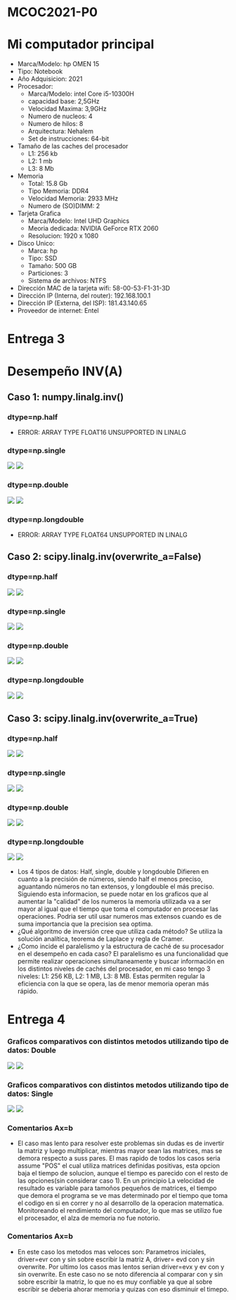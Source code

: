 # MCOC2021-P0

# Mi computador principal

* Marca/Modelo: hp OMEN 15
* Tipo: Notebook
* Año Adquisicion: 2021
* Procesador:
  * Marca/Modelo: intel Core i5-10300H
  * capacidad base: 2,5GHz
  * Velocidad Maxima: 3,9GHz
  * Numero de nucleos: 4
  * Numero de hilos: 8
  * Arquitectura: Nehalem
  * Set de instrucciones: 64-bit
* Tamaño de las caches del procesador
  * L1: 256 kb
  * L2: 1 mb
  * L3: 8 Mb
* Memoria
  * Total: 15.8 Gb
  * Tipo Memoria: DDR4
  * Velocidad Memoria: 2933 MHz
  * Numero de (SO)DIMM: 2
* Tarjeta Grafica
  * Marca/Modelo: Intel UHD Graphics
  * Meoria dedicada: NVIDIA GeForce RTX 2060
  * Resolucion: 1920 x 1080
* Disco Unico:
  * Marca: hp
  * Tipo: SSD
  * Tamaño: 500 GB
  * Particiones: 3
  * Sistema de archivos: NTFS
* Dirección MAC de la tarjeta wifi: 58-00-53-F1-31-3D
* Dirección IP (Interna, del router): 192.168.100.1 
* Dirección IP (Externa, del ISP): 181.43.140.65
* Proveedor de internet: Entel

# Entrega 3
# Desempeño INV(A)

## Caso 1: numpy.linalg.inv()
### dtype=np.half
* ERROR: ARRAY TYPE FLOAT16 UNSUPPORTED IN LINALG
### dtype=np.single

![](/Graf_Caso1_Single.png)
![](/Graf_Caso1_Single_Tiempo.png)

### dtype=np.double

![](/Graf_Caso1_Double.png)
![](/Graf_Caso1_Double_Tiempo.png)

### dtype=np.longdouble
* ERROR: ARRAY TYPE FLOAT64 UNSUPPORTED IN LINALG

## Caso 2: scipy.linalg.inv(overwrite_a=False)
### dtype=np.half

![](/Graf_Caso2_Half.png)
![](/Graf_Caso2_Half_Tiempo.png)

### dtype=np.single

![](/Graf_Caso2_Single.png)
![](/Graf_Caso2_Single_Tiempo.png)

### dtype=np.double

![](/Graf_Caso2_Double.png)
![](/Graf_Caso2_Double_Tiempo.png)

### dtype=np.longdouble

![](/Graf_Caso2_LongDouble.png)
![](/Graf_Caso2_Longdouble_Tiempo.png)

## Caso 3: scipy.linalg.inv(overwrite_a=True)

### dtype=np.half

![](/Graf_Caso3_Half.png)
![](/Graf_Caso3_Half_Tiempo.png)

### dtype=np.single

![](/Graf_Caso3_Double.png)
![](/Graf_Caso3_Double_Tiempo.png)

### dtype=np.double

![](/Graf_Caso3_Double.png)
![](/Graf_Caso3_Double_Tiempo.png)

### dtype=np.longdouble

![](/Graf_Caso3_Longdouble.png)
![](/Graf_Caso3_LongDouble_Tiempo.png)

* Los 4 tipos de datos: Half, single, double y 
  longdouble Difieren en cuanto a la precisión de números, siendo half el menos
  preciso, aguantando números no tan extensos, y longdouble el más preciso. Siguiendo esta informacion, se puede notar en los graficos que al aumentar la "calidad" de los numeros la memoria utilizada va a ser mayor al igual que el tiempo que toma el computador en procesar las operaciones. Podria ser util usar numeros mas extensos cuando es de suma importancia que la precision sea optima. 
* ¿Qué algoritmo de inversión cree que utiliza cada método? 
   Se utiliza la solución analítica, teorema de Laplace y regla de Cramer.   
* ¿Como incide el paralelismo y la estructura de caché de su procesador en el desempeño 
  en cada caso? El paralelismo es una funcionalidad que permite realizar operaciones
  simultaneamente y buscar información en los distintos niveles de cachés del procesador,
  en mi caso tengo 3 niveles: L1: 256 KB, L2: 1 MB, L3: 8 MB. Estas permiten regular la eficiencia con la 
  que se opera, las de menor memoria operan más rápido.


# Entrega 4

### Graficos comparativos con distintos metodos utilizando tipo de datos: Double
![](/Entrega%204/Grafico_Solve_Double_2.png)
![](/Entrega%204/Grafico_Eigh_Double_1.png)

### Graficos comparativos con distintos metodos utilizando tipo de datos: Single
![](/Entrega%204/Grafico_Solve_single_1.png)
![](/Entrega%204/Grafico_Eigh_single_1.png)


### Comentarios Ax=b 
* El caso mas lento para resolver este problemas sin dudas es de invertir la matriz y luego multiplicar, mientras mayor sean las matrices, mas se demora respecto a suss pares. El mas rapido de todos los casos seria assume "POS" el cual utiliza matrices definidas positivas, esta opcion baja el tiempo de solucion, aunque el tiempo es parecido con el resto de las opciones(sin considerar caso 1). En un principio La velocidad de resultado es variable para tamoños pequeños de matrices, el tiempo que demora el programa se ve mas determinado por el tiempo que toma el codigo en si en correr y no al desarrollo de la operacion matematica. Monitoreando el rendimiento del computador, lo que mas se utilizo fue el procesador, el alza de memoria no fue notorio.

### Comentarios Ax=b 
* En este caso los metodos mas veloces son: Parametros iniciales, driver=evr con y sin sobre escribir la matriz A, driver= evd con y sin overwrite. Por ultimo los casos mas lentos serian driver=evx y ev con y sin overwrite. En este caso no se noto diferencia al comparar con y sin sobre escribir la matriz, lo que no es muy confiable ya que al sobre escribir se deberia ahorar memoria y quizas con eso disminuir el timepo.
